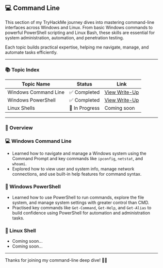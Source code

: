 ## 💻 Command Line 

This section of my TryHackMe journey dives into mastering command-line interfaces across Windows and Linux. From basic Windows commands to powerful PowerShell scripting and Linux Bash, these skills are essential for system administration, automation, and penetration testing.  

Each topic builds practical expertise, helping me navigate, manage, and automate tasks efficiently.  

---

### 📚 Topic Index  

| Topic Name            | Status         | Link                                                                  |
|-----------------------|----------------|-----------------------------------------------------------------------|
| Windows Command Line  | ✅ Completed   | [View Write-Up](https://github.com/MQKGitHub/Windows-Command-Line/)   |
| Windows PowerShell    | ✅ Completed   | [View Write-Up](https://github.com/MQKGitHub/Windows-PowerShell/)     |
| Linux Shells          | 🔄 In Progress | Coming soon                                                           |

---

### 🧠 Overview  

### 💻 Windows Command Line  
- Learned how to navigate and manage a Windows system using the Command Prompt and key commands like `ipconfig`, `netstat`, and `whoami`.  
- Explored how to view user and system info, manage network connections, and use built-in help features for command syntax.

### 🧩 Windows PowerShell
- Learned how to use PowerShell to run commands, explore the file system, and manage system settings with greater control than CMD.  
- Practised key commands like `Get-Command`, `Get-Help`, and `Get-Alias` to build confidence using PowerShell for automation and administration tasks.


### 🐧 Linux Shell
- Coming soon...
- Coming soon...

---

Thanks for joining my command-line deep dive! 🚀🔧
